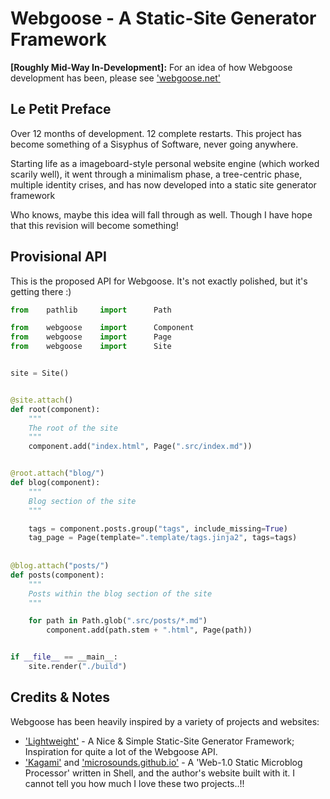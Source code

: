 # Webgoose - A Static-Site Generator Framework

**[Roughly Mid-Way In-Development]:** For an idea of how Webgoose development has been, please see ['webgoose.net'](https://www.webgoose.net)

## Le Petit Preface
Over 12 months of development. 12 complete restarts. This project has become something of a Sisyphus of Software, never going anywhere.

Starting life as a imageboard-style personal website engine (which worked scarily well), it went through a minimalism phase, a tree-centric phase, multiple identity crises, and has now developed into a static site generator framework

Who knows, maybe this idea will fall through as well. Though I have hope that this revision will become something!


## Provisional API
This is the proposed API for Webgoose. It's not exactly polished, but it's getting there :)
```python
from    pathlib     import      Path

from    webgoose    import      Component
from    webgoose    import      Page
from    webgoose    import      Site


site = Site()


@site.attach()
def root(component):
    """
    The root of the site 
    """
    component.add("index.html", Page(".src/index.md"))


@root.attach("blog/")
def blog(component):
    """
    Blog section of the site
    """

    tags = component.posts.group("tags", include_missing=True)
    tag_page = Page(template=".template/tags.jinja2", tags=tags)
    
    
@blog.attach("posts/")
def posts(component):
    """
    Posts within the blog section of the site
    """

    for path in Path.glob(".src/posts/*.md")
        component.add(path.stem + ".html", Page(path))


if __file__ == __main__:
    site.render("./build")

```


## Credits & Notes

Webgoose has been heavily inspired by a variety of projects and websites:

- ['Lightweight'](https://github.com/mdrachuk/lightweight) - A Nice & Simple Static-Site Generator Framework; Inspiration for quite a lot of the Webgoose API.
- ['Kagami'](https://github.com/microsounds/kagami) and ['microsounds.github.io'](https://microsounds.github.io) - A 'Web-1.0 Static Microblog Processor' written in Shell, and the author's website built with it. I cannot tell you how much I love these two projects..!!

